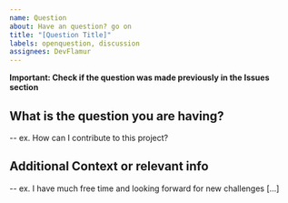 ```yaml
---
name: Question
about: Have an question? go on
title: "[Question Title]"
labels: openquestion, discussion
assignees: DevFlamur
---
```


**Important: Check if the question was made previously in the Issues section**

## What is the question you are having?

-- ex. How can I contribute to this project?

## Additional Context or relevant info

-- ex. I have much free time and looking forward for new challenges [...]
